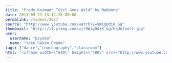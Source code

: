 ```yaml
---
title: "Fredy Kosman: “Girl Gone Wild” by Madonna"
date: 2013-09-21 13:12:20 00:00
permalink: /videos/2077
source: "http://www.youtube.com/watch?v=9WigDdiK_Gg"
thumbnail: "http://i1.ytimg.com/vi/9WigDdiK_Gg/hqdefault.jpg"
user:
  username: "psyoko"
  name: "Yoko Sakao Ohama"
tags: ["dance","choreography","classroom"]
html: "<iframe width=\"640\" height=\"480\" src=\"http://www.youtube.com/embed/9WigDdiK_Gg?wmode=transparent&feature=oembed\" frameborder=\"0\" allowfullscreen></iframe>"
---
```


